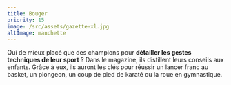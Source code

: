 ```yaml
---
title: Bouger
priority: 15
image: /src/assets/gazette-xl.jpg
altImage: manchette
---
```


Qui de mieux placé que des champions pour **détailler les gestes techniques de leur sport** ? Dans le magazine, ils distillent leurs conseils aux enfants. Grâce à eux, ils auront les clés pour réussir un lancer franc au basket, un plongeon, un coup de pied de karaté ou la roue en gymnastique.
